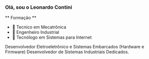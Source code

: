 ### Olá, sou o Leonardo Contini

** Formação **
- 📖 Tecnico em Mecatrônica
- 📖 Engenheiro Industrial
- 📖 Tecnólogo em Sistemas para Internet

Desenvolvedor Eletroeletrônico e Sistemas Embarcados (Hardware e Firmware)
Desenvolvedor de Sistemas Industriais Dedicados.